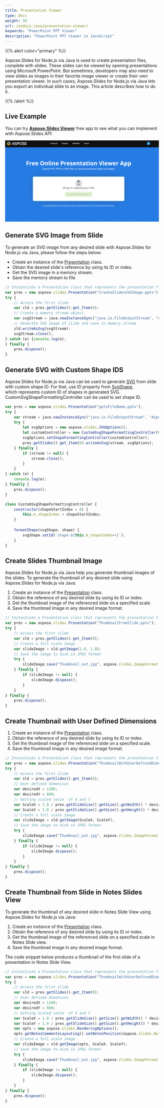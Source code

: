 ```yaml
---
title: Presentation Viewer
type: docs
weight: 50
url: /nodejs-java/presentation-viewer/
keywords: "PowerPoint PPT Viewer"
description: "PowerPoint PPT Viewer in JavaScript"
---
```


{{% alert color="primary" %}} 

Aspose.Slides for Node.js via Java is used to create presentation files, complete with slides. These slides can be viewed by opening presentations using Microsoft PowerPoint. But sometimes, developers may also need to view slides as images in their favorite image viewer or create their own presentation viewer. In such cases, Aspose.Slides for Node.js via Java lets you export an individual slide to an image. This article describes how to do it.

{{% /alert %}} 

## **Live Example**
You can try [**Aspose.Slides Viewer**](https://products.aspose.app/slides/viewer/) free app to see what you can implement with Aspose.Slides API:

[](https://products.aspose.app/slides/viewer/)

[![todo:image_alt_text](slides-viewer.png)](https://products.aspose.app/slides/viewer/)

## **Generate SVG Image from Slide**
To generate an SVG image from any desired slide with Aspose.Slides for Node.js via Java, please follow the steps below:

- Create an instance of the [Presentation](https://reference.aspose.com/slides/nodejs-java/aspose.slides/Presentation) class.
- Obtain the desired slide's reference by using its ID or index.
- Get the SVG image in a memory stream.
- Save the memory stream to file.

```javascript
// Instantiate a Presentation class that represents the presentation file
var pres = new aspose.slides.Presentation("CreateSlidesSVGImage.pptx");
try {
    // Access the first slide
    var sld = pres.getSlides().get_Item(0);
    // Create a memory stream object
    var svgStream = java.newInstanceSync("java.io.FileOutputStream", "Aspose_out.svg");
    // Generate SVG image of slide and save in memory stream
    sld.writeAsSvg(svgStream);
    svgStream.close();
} catch (e) {console.log(e);
} finally {
    pres.dispose();
}
```

## **Generate SVG with Custom Shape IDS**
Aspose.Slides for Node.js via Java can be used to generate [SVG](https://docs.fileformat.com/page-description-language/svg/) from slide with custom shape ID. For that, use ID property from [SvgShape](https://reference.aspose.com/slides/nodejs-java/aspose.slides/SvgShape), which represents custom ID of shapes in generated SVG. CustomSvgShapeFormattingController can be used to set shape ID.

```javascript
var pres = new aspose.slides.Presentation("pptxFileName.pptx");
try {
    var stream = java.newInstanceSync("java.io.FileOutputStream", "Aspose_out.svg");
    try {
        let svgOptions = new aspose.slides.SVGOptions();
        let customController = new CustomSvgShapeFormattingController(0);
        svgOptions.setShapeFormattingController(customController);
        pres.getSlides().get_Item(0).writeAsSvg(stream, svgOptions);
    } finally {
        if (stream != null) {
            stream.close();
        }
    }
} catch (e) {
    console.log(e);
} finally {
    pres.dispose();
}
```
```javascript
class CustomSvgShapeFormattingController {
    constructor(shapeStartIndex = 0) {
        this.m_shapeIndex = shapeStartIndex;
    }

    formatShape(svgShape, shape) {
        svgShape.setId(`shape-${this.m_shapeIndex++}`);
    }
}
```

## **Create Slides Thumbnail Image**
Aspose.Slides for Node.js via Java help you generate thumbnail images of the slides. To generate the thumbnail of any desired slide using Aspose.Slides for Node.js via Java:

1. Create an instance of the [Presentation](https://reference.aspose.com/slides/nodejs-java/aspose.slides/Presentation) class.
1. Obtain the reference of any desired slide by using its ID or index.
1. Get the thumbnail image of the referenced slide on a specified scale.
1. Save the thumbnail image in any desired image format.

```javascript
// Instantiate a Presentation class that represents the presentation file
var pres = new aspose.slides.Presentation("ThumbnailFromSlide.pptx");
try {
    // Access the first slide
    var sld = pres.getSlides().get_Item(0);
    // Create a full scale image
    var slideImage = sld.getImage(1.0, 1.0);
    // Save the image to disk in JPEG format
    try {
        slideImage.save("Thumbnail_out.jpg", aspose.slides.ImageFormat.Jpeg);
    } finally {
        if (slideImage != null) {
            slideImage.dispose();
        }
    }
} finally {
    pres.dispose();
}
```

## **Create Thumbnail with User Defined Dimensions**

1. Create an instance of the [Presentation](https://reference.aspose.com/slides/nodejs-java/aspose.slides/Presentation) class.
1. Obtain the reference of any desired slide by using its ID or index.
1. Get the thumbnail image of the referenced slide on a specified scale.
1. Save the thumbnail image in any desired image format.

```javascript
// Instantiate a Presentation class that represents the presentation file
var pres = new aspose.slides.Presentation("ThumbnailWithUserDefinedDimensions.pptx");
try {
    // Access the first slide
    var sld = pres.getSlides().get_Item(0);
    // User defined dimension
    var desiredX = 1200;
    var desiredY = 800;
    // Getting scaled value  of X and Y
    var ScaleX = 1.0 / pres.getSlideSize().getSize().getWidth() * desiredX;
    var ScaleY = 1.0 / pres.getSlideSize().getSize().getHeight() * desiredY;
    // Create a full scale image
    var slideImage = sld.getImage(ScaleX, ScaleY);
    // Save the image to disk in JPEG format
    try {
        slideImage.save("Thumbnail_out.jpg", aspose.slides.ImageFormat.Jpeg);
    } finally {
        if (slideImage != null) {
            slideImage.dispose();
        }
    }
} finally {
    pres.dispose();
}
```

## **Create Thumbnail from Slide in Notes Slides View**
To generate the thumbnail of any desired slide in Notes Slide View using Aspose.Slides for Node.js via Java:

1. Create an instance of the [Presentation](https://reference.aspose.com/slides/nodejs-java/aspose.slides/Presentation) class.
1. Obtain the reference of any desired slide by using its ID or index.
1. Get the thumbnail image of the referenced slide on a specified scale in Notes Slide view.
1. Save the thumbnail image in any desired image format.

The code snippet below produces a thumbnail of the first slide of a presentation in Notes Slide View.

```javascript
// Instantiate a Presentation class that represents the presentation file
var pres = new aspose.slides.Presentation("ThumbnailWithUserDefinedDimensions.pptx");
try {
    // Access the first slide
    var sld = pres.getSlides().get_Item(0);
    // User defined dimension
    var desiredX = 1200;
    var desiredY = 800;
    // Getting scaled value  of X and Y
    var ScaleX = 1.0 / pres.getSlideSize().getSize().getWidth() * desiredX;
    var ScaleY = 1.0 / pres.getSlideSize().getSize().getHeight() * desiredY;
    var opts = new aspose.slides.RenderingOptions();
    opts.getNotesCommentsLayouting().setNotesPosition(aspose.slides.NotesPositions.BottomTruncated);
    // Create a full scale image
    var slideImage = sld.getImage(opts, ScaleX, ScaleY);
    // Save the image to disk in JPEG format
    try {
        slideImage.save("Thumbnail_out.jpg", aspose.slides.ImageFormat.Jpeg);
    } finally {
        if (slideImage != null) {
            slideImage.dispose();
        }
    }
} finally {
    pres.dispose();
}
```
